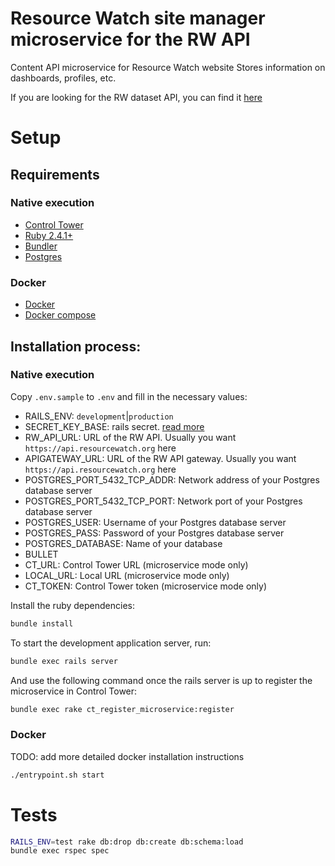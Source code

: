 # Resource Watch site manager microservice for the RW API

Content API microservice for Resource Watch website
Stores information on dashboards, profiles, etc.

If you are looking for the RW dataset API, you can find it [here](https://github.com/resource-watch/dataset)

# Setup

## Requirements

### Native execution 

* [Control Tower](https://github.com/control-tower)
* [Ruby 2.4.1+](https://www.ruby-lang.org/en/)
* [Bundler](https://bundler.io/)
* [Postgres](https://www.postgresql.org/)

### Docker 

* [Docker](https://www.docker.com/)
* [Docker compose](https://docs.docker.com/compose/)

## Installation process:

### Native execution 
Copy `.env.sample` to `.env` and fill in the necessary values:
- RAILS_ENV: `development`|`production`
- SECRET_KEY_BASE: rails secret. [read more](https://medium.com/@michaeljcoyne/understanding-the-secret-key-base-in-ruby-on-rails-ce2f6f9968a1)
- RW_API_URL: URL of the RW API. Usually you want `https://api.resourcewatch.org` here
- APIGATEWAY_URL: URL of the RW API gateway. Usually you want `https://api.resourcewatch.org` here
- POSTGRES_PORT_5432_TCP_ADDR: Network address of your Postgres database server
- POSTGRES_PORT_5432_TCP_PORT: Network port of your Postgres database server
- POSTGRES_USER: Username of your Postgres database server
- POSTGRES_PASS: Password of your Postgres database server
- POSTGRES_DATABASE: Name of your database
- BULLET
- CT_URL: Control Tower URL (microservice mode only)
- LOCAL_URL: Local URL  (microservice mode only)
- CT_TOKEN: Control Tower token (microservice mode only)


Install the ruby dependencies:

```bash
bundle install
```

To start the development application server, run:

```bash
bundle exec rails server
```

And use the following command once the rails server is up to register the microservice in Control Tower:

```bash
bundle exec rake ct_register_microservice:register
```

### Docker

TODO: add more detailed docker installation instructions

```bash
./entrypoint.sh start
```



# Tests

```bash
RAILS_ENV=test rake db:drop db:create db:schema:load
bundle exec rspec spec
```
